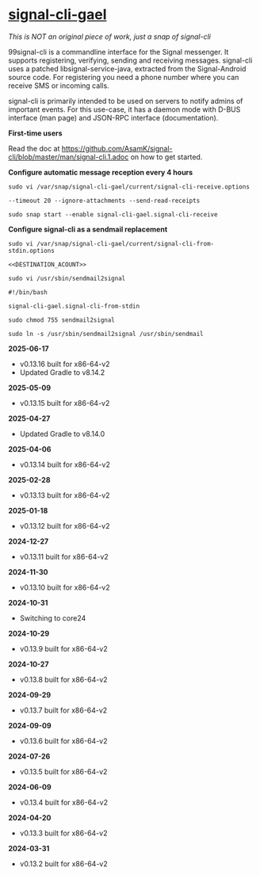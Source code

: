 # [signal-cli-gael](https://snapcraft.io/signal-cli-gael)

_This is NOT an original piece of work, just a snap of signal-cli_

99signal-cli is a commandline interface for the Signal messenger. It supports registering, verifying, sending and receiving messages. signal-cli uses a patched libsignal-service-java, extracted from the Signal-Android source code. For registering you need a phone number where you can receive SMS or incoming calls.

signal-cli is primarily intended to be used on servers to notify admins of important events. For this use-case, it has a daemon mode with D-BUS interface (man page) and JSON-RPC interface (documentation).

**First-time users**

Read the doc at https://github.com/AsamK/signal-cli/blob/master/man/signal-cli.1.adoc on how to get started.

**Configure automatic message reception every 4 hours**

`sudo vi /var/snap/signal-cli-gael/current/signal-cli-receive.options`

```
--timeout 20 --ignore-attachments --send-read-receipts
```

`sudo snap start --enable signal-cli-gael.signal-cli-receive`

**Configure signal-cli as a sendmail replacement**

`sudo vi /var/snap/signal-cli-gael/current/signal-cli-from-stdin.options`

```
<<DESTINATION_ACOUNT>>
```

`sudo vi /usr/sbin/sendmail2signal`

```
#!/bin/bash

signal-cli-gael.signal-cli-from-stdin
```

`sudo chmod 755 sendmail2signal`

`sudo ln -s /usr/sbin/sendmail2signal /usr/sbin/sendmail`

**2025-06-17**
* v0.13.16 built for x86-64-v2
* Updated Gradle to v8.14.2

**2025-05-09**
* v0.13.15 built for x86-64-v2

**2025-04-27**
* Updated Gradle to v8.14.0

**2025-04-06**
* v0.13.14 built for x86-64-v2

**2025-02-28**
* v0.13.13 built for x86-64-v2

**2025-01-18**
* v0.13.12 built for x86-64-v2

**2024-12-27**
* v0.13.11 built for x86-64-v2

**2024-11-30**
* v0.13.10 built for x86-64-v2

**2024-10-31**
* Switching to core24

**2024-10-29**
* v0.13.9 built for x86-64-v2

**2024-10-27**
* v0.13.8 built for x86-64-v2

**2024-09-29**
* v0.13.7 built for x86-64-v2

**2024-09-09**
* v0.13.6 built for x86-64-v2

**2024-07-26**
* v0.13.5 built for x86-64-v2

**2024-06-09**
* v0.13.4 built for x86-64-v2

**2024-04-20**
* v0.13.3 built for x86-64-v2

**2024-03-31**
* v0.13.2 built for x86-64-v2
